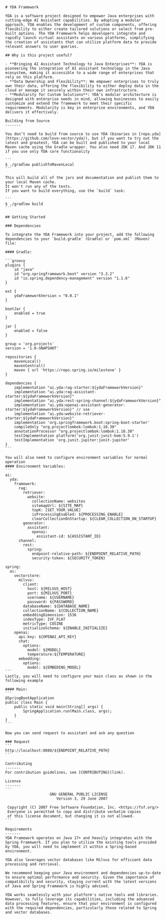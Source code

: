     # YDA Framework
    
    YDA is a software project designed to empower Java enterprises with cutting-edge AI Assistant capabilities. By adopting a modular approach, YDA enables the development of custom components, offering flexibility to either create tailored solutions or select from pre-built options. The YDA Framework helps developers integrate and rapidly launch virtual assistants on various platforms, simplifying the creation of assistants that can utilize platform data to provide relevant answers to user queries.
    
    ## Why is this project useful?
    
    - **Bringing AI Assistant Technology to Java Enterprises**: YDA is pioneering the integration of AI assistant technology in the Java ecosystem, making it accessible to a wide range of enterprises that rely on this platform.
    - **Data Ownership and Flexibility**: We empower enterprises to truly own their data, offering the flexibility to either deploy data in the cloud or manage it securely within their own infrastructure.
    - **Modularity for Custom Solutions**: YDA’s modular architecture is designed with enterprise needs in mind, allowing businesses to easily customize and extend the framework to meet their specific requirements. Modularity is key in enterprise environments, and YDA delivers it effectively.
    
    Building from Source
    -------
    
    You don’t need to build from source to use YDA (binaries in [repo.yda](https://github.com/love-vector/yda)), but if you want to try out the latest and greatest, YDA can be built and published to your local Maven cache using the Gradle wrapper. You also need JDK 17. And JDK 11 if you use only YDA core functionality
    
    ```
    $ ./gradlew publishToMavenLocal
    ```
    
    This will build all of the jars and documentation and publish them to your local Maven cache.
    It won't run any of the tests.
    If you want to build everything, use the `build` task:
    
    ```
    $ ./gradlew build
    ```
    
    ## Getting Started
    
    ### Dependencies
    
    To integrate the YDA Framework into your project, add the following dependencies to your `build.gradle` (Gradle) or `pom.xml` (Maven) file:
    
    #### Gradle:
    
    ```groovy
    plugins {
        id "java"
        id "org.springframework.boot" version "3.3.2"
        id "io.spring.dependency-management" version "1.1.6"
    }
    
    ext {
        ydaFrameworkVersion = "0.0.1"
    }
    
    bootJar {
        enabled = true
    }
    
    jar {
        enabled = false
    }
    
    group = 'org.projects'
    version = '1.0-SNAPSHOT'
    
    repositories {
        mavenLocal()
        mavenCentral()
        maven { url 'https://repo.spring.io/milestone' }
    }
    
    dependencies {
        implementation "ai.yda:rag-starter:${ydaFrameworkVersion}"
        implementation "ai.yda:rag-assistant-starter:${ydaFrameworkVersion}"
        implementation "ai.yda:rest-spring-channel:${ydaFrameworkVersion}"
        implementation "ai.yda:openai-assistant-generator-starter:${ydaFrameworkVersion}" // sse
        implementation "ai.yda:website-retriever-starter:${ydaFrameworkVersion}"
        implementation 'org.springframework.boot:spring-boot-starter'
        compileOnly "org.projectlombok:lombok:1.18.30"
        annotationProcessor "org.projectlombok:lombok:1.18.30"
        testImplementation platform('org.junit:junit-bom:5.9.1')
        testImplementation 'org.junit.jupiter:junit-jupiter'
    }
    ```
    
    You will also need to configure environment variables for normal operation 
    #### Environment Variables:
    ```
    ai:
      yda:
        framework:
          rag:
            retriever:
              website:
                collectionName: websites
                sitemapUrl: ${SITE_MAP}
                topK: [SET_YOUR_VALUE]
                isProcessingEnabled: ${PROCESSING_ENABLE}
                clearCollectionOnStartup: ${CLEAR_COLLECTION_ON_STARTUP}
            generator:
              assistant:
                openai:
                  assistant-id: ${ASSISTANT_ID}
          channel:
            rest:
              spring:
                endpoint-relative-path: ${ENDPOINT_RELATIVE_PATH}
                security-token: ${SECURITY_TOKEN}
    
    spring:
      ai:
        vectorstore:
          milvus:
            client:
              host: ${MILVUS_HOST}
              port: ${MILVUS_PORT}
              username: ${USERNAME}
              password: ${PASSWORD}
            databaseName: ${DATABASE_NAME}
            collectionName: ${COLLECTION_NAME}
            embeddingDimension: 1536
            indexType: IVF_FLAT
            metricType: COSINE
            initializeSchema: ${ENABLE_INITIALIZE}
        openai:
          api-key: ${OPENAI_API_KEY}
          chat:
            options:
              model: ${MODEL}
              temperature:${TEMPERATURE}
          embedding:
            options:
              model: ${EMBEDING_MODEL}
    ```
    Lastly, you will need to configure your main class as shown in the following example 
    
    #### Main:
    ```
    @SpringBootApplication
    public class Main {
        public static void main(String[] args) {
            SpringApplication.run(Main.class, args);
        }
    }
    ```
    
    Now you can send request to assistant and ask any question
    
    ### Request
    ```
    http://localhost:8080/${ENDPOINT_RELATIVE_PATH}
    ```
    
    Contributing
    -------
    For contribution guidelines, see [CONTRIBUTING](link).
    
    License
    -------
    ```
                        GNU GENERAL PUBLIC LICENSE
                           Version 3, 29 June 2007
    
     Copyright (C) 2007 Free Software Foundation, Inc. <https://fsf.org/>
     Everyone is permitted to copy and distribute verbatim copies
     of this license document, but changing it is not allowed.
    ```
    
    Requirements
    -------
    YDA Framework operates on Java 17+ and heavily integrates with the Spring Framework. If you plan to utilize the existing tools provided by YDA, you will need to implement it within a Spring-based environment. 
    
    YDA also leverages vector databases like Milvus for efficient data processing and retrieval.
    
    We recommend keeping your Java environment and dependencies up-to-date to ensure optimal performance and security. Given the importance of compatibility and security, staying current with the latest versions of Java and Spring Framework is highly advised.
    
    YDA works seamlessly with your platform's native tools and libraries. However, to fully leverage its capabilities, including the advanced data processing features, ensure that your environment is configured with the required dependencies, particularly those related to Spring and vector databases.
    
    
    
